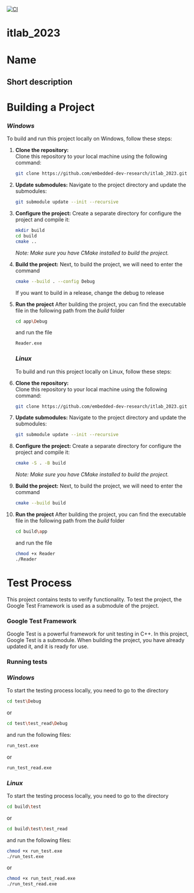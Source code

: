 [![CI](https://github.com/embedded-dev-research/itlab_2023/actions/workflows/ci.yml/badge.svg)](https://github.com/embedded-dev-research/itlab_2023/actions/workflows/ci.yml)

# itlab_2023
# Name
## Short description ##
# **Building a Project**
### *Windows*
To build and run this project locally on Windows, follow these steps:

1. **Clone the repository:**  
   Clone this repository to your local machine using the following command:
   ```bash
   git clone https://github.com/embedded-dev-research/itlab_2023.git
   ```
2. **Update submodules:**
   Navigate to the project directory and update the submodules:
   ```bash
   git submodule update --init --recursive
3. **Configure the project:**
   Create a separate directory for configure the project and compile it:
   ```bash
   mkdir build
   cd build
   cmake ..
    ```
    *Note: Make sure you have CMake installed to build the project.*
4. **Build the project:**
   Next, to build the project, we will need to enter the command
    ```bash
   cmake --build . --config Debug
    ```
    If you want to build in a release, change the debug to release
5. **Run the project**
   After building the project, you can find the executable file in the following path from the *build* folder
   ```bash
   cd app\Debug
    ```
   and run the file
    ```bash
   Reader.exe
    ```
    ### *Linux*
   To build and run this project locally on Linux, follow these steps:

1. **Clone the repository:**  
   Clone this repository to your local machine using the following command:
   ```bash
   git clone https://github.com/embedded-dev-research/itlab_2023.git
   ```
2. **Update submodules:**
   Navigate to the project directory and update the submodules:
   ```bash
   git submodule update --init --recursive
3. **Configure the project:**
   Create a separate directory for configure the project and compile it:
   ```bash
   cmake -S . -B build
    ```
    *Note: Make sure you have CMake installed to build the project.*
4. **Build the project:**
   Next, to build the project, we will need to enter the command
    ```bash
   cmake --build build
    ```
5. **Run the project**
   After building the project, you can find the executable file in the following path from the *build* folder
   ```bash
   cd build\app
    ```
   and run the file
    ```bash
   chmod +x Reader
   ./Reader
    ```
# Test Process
   This project contains tests to verify functionality.
   To test the project, the Google Test Framework is used as a submodule of the project.
   ### Google Test Framework

   Google Test is a powerful framework for unit testing in C++. In this project, Google Test is a submodule. When building the project, you have already       updated it, and it is ready for use.
   ### Running tests
   ### *Windows*
   
   To start the testing process locally, you need to go to the directory
   ```bash
   cd test\Debug
   ```
   or
   ```bash
   cd test\test_read\Debug
   ```
   and run the following files:
   ```bash
   run_test.exe
   ```
or
   ```bash
   run_test_read.exe
   ```
### *Linux*
To start the testing process locally, you need to go to the directory
   ```bash
   cd build\test
   ```
   or
   ```bash
   cd build\test\test_read
   ```
   and run the following files:
   ```bash
   chmod +x run_test.exe
   ./run_test.exe
   ```
or
   ```bash
   chmod +x run_test_read.exe
   ./run_test_read.exe
   ```
